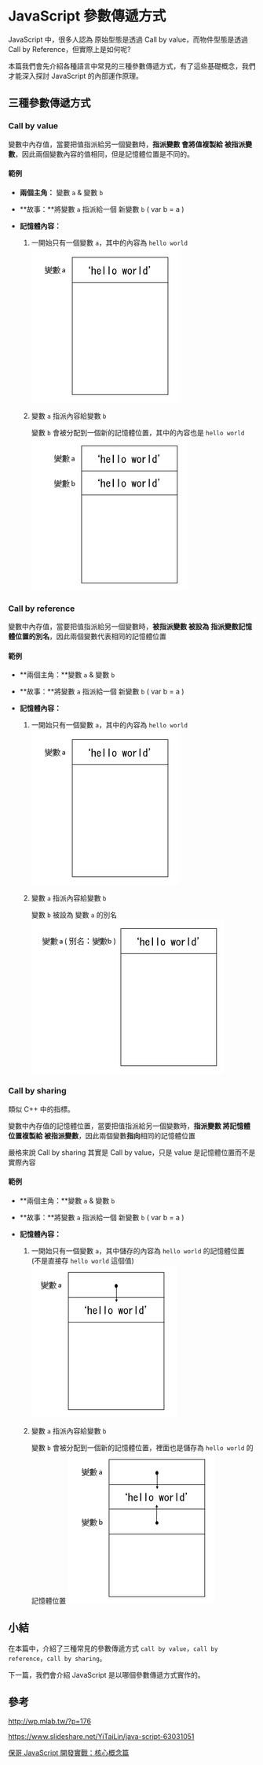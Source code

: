 # JavaScript 參數傳遞方式

JavaScript 中，很多人認為 原始型態是透過 Call by value，而物件型態是透過 Call by Reference，但實際上是如何呢? 

本篇我們會先介紹各種語言中常見的三種參數傳遞方式，有了這些基礎概念，我們才能深入探討 JavaScript 的內部運作原理。



## 三種參數傳遞方式

### Call by value

變數中內存值，當要把值指派給另一個變數時，**指派變數 會將值複製給 被指派變數**，因此兩個變數內容的值相同，但是記憶體位置是不同的。

#### 範例

- **兩個主角：** 變數 `a` & 變數 `b`

- **故事：**將變數 `a` 指派給一個 新變數 `b` ( var b = a )

- **記憶體內容：**

  1. 一開始只有一個變數 `a`，其中的內容為 `hello world`
    ![../Image/7_Call-by-sharing/call-by-value-initial.png](../Image/7_Call-by-sharing/call-by-value-initial.png)

  2. 變數 `a` 指派內容給變數  `b`

     變數 `b` 會被分配到一個新的記憶體位置，其中的內容也是 `hello world`
       ![../Image/7_Call-by-sharing/call-by-value-after.png](../Image/7_Call-by-sharing/call-by-value-after.png)


### Call by reference

變數中內存值，當要把值指派給另一個變數時，**被指派變數 被設為 指派變數記憶體位置的別名**，因此兩個變數代表相同的記憶體位置

#### 範例

- **兩個主角：**變數 `a` & 變數 `b`

- **故事：**將變數 `a` 指派給一個 新變數 `b` ( var b = a )

- **記憶體內容：**

  1. 一開始只有一個變數 `a`，其中的內容為 `hello world`
     ![../Image/7_Call-by-sharing/call-by-value-initial.png](../Image/7_Call-by-sharing/call-by-value-initial.png)

  2. 變數 `a` 指派內容給變數  `b`

     變數 `b` 被設為 變數 `a` 的別名
     ![../Image/7_Call-by-sharing/call-by-reference-after.png](../Image/7_Call-by-sharing/call-by-reference-after.png)

### Call by sharing

類似 C++ 中的指標。

變數中內存值的記憶體位置，當要把值指派給另一個變數時，**指派變數 將記憶體位置複製給 被指派變數**，因此兩個變數**指向**相同的記憶體位置

嚴格來說 Call by sharing 其實是 Call by value，只是 value 是記憶體位置而不是實際內容

#### 範例

- **兩個主角：**變數 `a` & 變數 `b`

- **故事：**將變數 `a` 指派給一個 新變數 `b` ( var b = a )

- **記憶體內容：**

  1. 一開始只有一個變數 `a`，其中儲存的內容為 `hello world` 的記憶體位置 (不是直接存 `hello world` 這個值)
     ![../Image/7_Call-by-sharing/call-by-address-initial.png](../Image/7_Call-by-sharing/call-by-address-initial.png)

  2. 變數 `a` 指派內容給變數  `b`

     變數 `b` 會被分配到一個新的記憶體位置，裡面也是儲存為 `hello world` 的記憶體位置
     ![../Image/7_Call-by-sharing/call-by-address-after.png](../Image/7_Call-by-sharing/call-by-address-after.png)

## 小結

在本篇中，介紹了三種常見的參數傳遞方式 `call by value`，`call by reference`，`call by sharing`。

下一篇，我們會介紹 JavaScript 是以哪個參數傳遞方式實作的。



## 參考

http://wp.mlab.tw/?p=176

https://www.slideshare.net/YiTaiLin/java-script-63031051

[保哥 JavaScript 開發實戰：核心概念篇](https://www.accupass.com/event/1710170207181263097416)